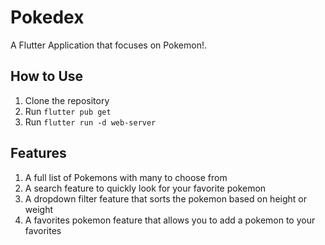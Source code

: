 # Pokedex

A Flutter Application that focuses on Pokemon!.

## How to Use
1. Clone the repository
2. Run `flutter pub get`
3. Run `flutter run -d web-server`

## Features
1. A full list of Pokemons with many to choose from
2. A search feature to quickly look for your favorite pokemon
3. A dropdown filter feature that sorts the pokemon based on height or weight
4. A favorites pokemon feature that allows you to add a pokemon to your favorites
